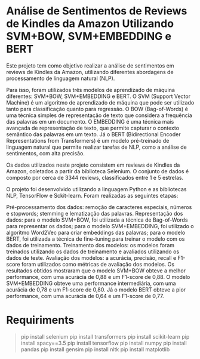 # Análise de Sentimentos de Reviews de Kindles da Amazon Utilizando SVM+BOW, SVM+EMBEDDING e BERT

Este projeto tem como objetivo realizar a análise de sentimentos em reviews de Kindles da Amazon, utilizando diferentes abordagens de processamento de linguagem natural (NLP).

Para isso, foram utilizados três modelos de aprendizado de máquina diferentes: SVM+BOW, SVM+EMBEDDING e BERT. O SVM (Support Vector Machine) é um algoritmo de aprendizado de máquina que pode ser utilizado tanto para classificação quanto para regressão. O BOW (Bag-of-Words) é uma técnica simples de representação de texto que considera a frequência das palavras em um documento. O EMBEDDING é uma técnica mais avançada de representação de texto, que permite capturar o contexto semântico das palavras em um texto. Já o BERT (Bidirectional Encoder Representations from Transformers) é um modelo pré-treinado de linguagem natural que permite realizar tarefas de NLP, como a análise de sentimentos, com alta precisão.

Os dados utilizados neste projeto consistem em reviews de Kindles da Amazon, coletados a partir da biblioteca Selenium. O conjunto de dados é composto por cerca de 3344 reviews, classificados entre 1 e 5 estrelas.

O projeto foi desenvolvido utilizando a linguagem Python e as bibliotecas NLP, TensorFlow e Sckit-learn. Foram realizadas as seguintes etapas:

Pré-processamento dos dados: remoção de caracteres especiais, números e stopwords; stemming e lematização das palavras.
Representação dos dados: para o modelo SVM+BOW, foi utilizada a técnica de Bag-of-Words para representar os dados; para o modelo SVM+EMBEDDING, foi utilizado o algoritmo Word2Vec para criar embeddings das palavras; para o modelo BERT, foi utilizada a técnica de fine-tuning para treinar o modelo com os dados de treinamento.
Treinamento dos modelos: os modelos foram treinados utilizando os dados de treinamento e avaliados utilizando os dados de teste.
Avaliação dos modelos: a acurácia, precisão, recall e F1-score foram utilizados como métricas de avaliação dos modelos.
Os resultados obtidos mostraram que o modelo SVM+BOW obteve a melhor performance, com uma acurácia de 0,88 e um F1-score de 0,88. O modelo SVM+EMBEDDING obteve uma performance intermediária, com uma acurácia de 0,78 e um F1-score de 0,80. Já o modelo BERT obteve a pior performance, com uma acurácia de 0,64 e um F1-score de 0,77.

# Requiriments
> pip install selenium
> pip install transformers
> pip install scikit-learn
> pip install spacy==3.5
> pip install tensorflow
> pip install numpy 
> pip install pandas
> pip install gensim
> pip install nltk
> pip install matplotlib


